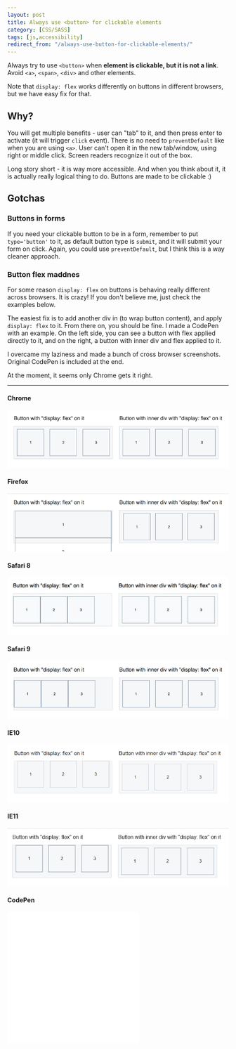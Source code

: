 ```yaml
---
layout: post
title: Always use <button> for clickable elements
category: [CSS/SASS]
tags: [js,accessibility]
redirect_from: "/always-use-button-for-clickable-elements/"
---
```


Always try to use `<button>` when  **element is clickable, but it is not a link**.
Avoid `<a>`, `<span>`, `<div>` and other elements.

Note that `display: flex` works differently on buttons in different browsers,
but we have easy fix for that.

<!--more-->

## Why?

You will get multiple benefits - user can "tab" to it,
and then press enter to activate (it will trigger `click` event).
There is no need to `preventDefault` like when you are using `<a>`.
User can't open it in the new tab/window, using right or middle click.
Screen readers recognize it out of the box.

Long story short - it is way more accessible. And when you think about it,
it is actually really logical thing to do. Buttons are made to be clickable :)

## Gotchas

### Buttons in forms

If you need your clickable button to be in a form, remember to put `type='button'` to it,
as default button type is `submit`, and it will submit your form on click.
Again, you could use `preventDefault`, but I think this is a way cleaner approach.

### Button flex maddnes

For some reason `display: flex` on buttons is behaving really different across browsers.
It is crazy! If you don't believe me, just check the examples below.

The easiest fix is to add another div in (to wrap button content), and apply `display: flex` to it.
From there on, you should be fine. I made a CodePen with an example.
On the left side, you can see a button with flex applied directly to it,
and on the right, a button with inner div and flex applied to it.

I overcame my laziness and made a bunch of cross browser screenshots.
Original CodePen is included at the end.

At the moment, it seems only Chrome gets it right.

-----

#### Chrome

<img src="/public/img/button-flex/chrome.png" alt="Display flex on buttons, Chrome">

#### Firefox

<img src="/public/img/button-flex/firefox.png" alt="Display flex on buttons, Firefox">

#### Safari 8

<img src="/public/img/button-flex/safari8.png" alt="Display flex on buttons, Safari 8">

#### Safari 9

<img src="/public/img/button-flex/safari9.png" alt="Display flex on buttons, Safari 9">

#### IE10

<img src="/public/img/button-flex/ie10.png" alt="Display flex on buttons, IE10">

#### IE11

<img src="/public/img/button-flex/ie11.png" alt="Display flex on buttons, IE11">

#### CodePen

<iframe
height='300px'
scrolling='no'
src='//codepen.io/stanko/embed/ALjvYj/?height=300&theme-id=light&default-tab=result&embed-version=2' frameborder='no'
allowtransparency='true'
allowfullscreen='true'>
See the Pen <a href='http://codepen.io/stanko/pen/ALjvYj/'>Fix for button display:flex</a> by Stanko (<a href='http://codepen.io/stanko'>@stanko</a>) on <a href='http://codepen.io'>CodePen</a>.
</iframe>
